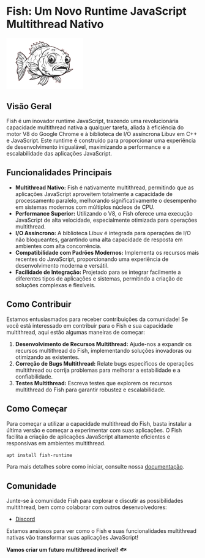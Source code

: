 # Fish: Um Novo Runtime JavaScript Multithread Nativo

<img width="200" src="https://github.com/byhyakimaro/fish/blob/main/fish.png">

## Visão Geral

Fish é um inovador runtime JavaScript, trazendo uma revolucionária capacidade multithread nativa a qualquer tarefa, aliada à eficiência do motor V8 do Google Chrome e à biblioteca de I/O assíncrona Libuv em C++ e JavaScript. Este runtime é construído para proporcionar uma experiência de desenvolvimento inigualável, maximizando a performance e a escalabilidade das aplicações JavaScript.

## Funcionalidades Principais

- **Multithread Nativo:** Fish é nativamente multithread, permitindo que as aplicações JavaScript aproveitem totalmente a capacidade de processamento paralelo, melhorando significativamente o desempenho em sistemas modernos com múltiplos núcleos de CPU.
- **Performance Superior:** Utilizando o V8, o Fish oferece uma execução JavaScript de alta velocidade, especialmente otimizada para operações multithread.
- **I/O Assíncrono:** A biblioteca Libuv é integrada para operações de I/O não bloqueantes, garantindo uma alta capacidade de resposta em ambientes com alta concorrência.
- **Compatibilidade com Padrões Modernos:** Implementa os recursos mais recentes do JavaScript, proporcionando uma experiência de desenvolvimento moderna e versátil.
- **Facilidade de Integração:** Projetado para se integrar facilmente a diferentes tipos de aplicações e sistemas, permitindo a criação de soluções complexas e flexíveis.
  
## Como Contribuir

Estamos entusiasmados para receber contribuições da comunidade! Se você está interessado em contribuir para o Fish e sua capacidade multithread, aqui estão algumas maneiras de começar:

1. **Desenvolvimento de Recursos Multithread:** Ajude-nos a expandir os recursos multithread do Fish, implementando soluções inovadoras ou otimizando as existentes.
2. **Correção de Bugs Multithread:** Relate bugs específicos de operações multithread ou corrija problemas para melhorar a estabilidade e a confiabilidade.
3. **Testes Multithread:** Escreva testes que explorem os recursos multithread do Fish para garantir robustez e escalabilidade.

## Como Começar

Para começar a utilizar a capacidade multithread do Fish, basta instalar a última versão e começar a experimentar com suas aplicações. O Fish facilita a criação de aplicações JavaScript altamente eficientes e responsivas em ambientes multithread.

```bash
apt install fish-runtime
```

Para mais detalhes sobre como iniciar, consulte nossa [documentação](https://fishjs.org/docs).

## Comunidade

Junte-se à comunidade Fish para explorar e discutir as possibilidades multithread, bem como colaborar com outros desenvolvedores:

- [Discord](https://discord.gg/fishjs)

Estamos ansiosos para ver como o Fish e suas funcionalidades multithread nativas vão transformar suas aplicações JavaScript!

**Vamos criar um futuro multithread incrível! 🐟**
